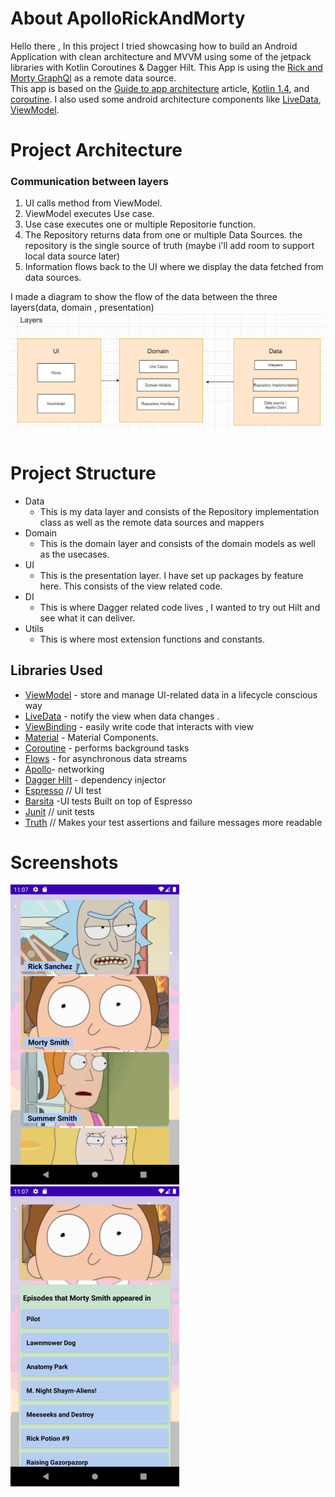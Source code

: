 # About ApolloRickAndMorty
Hello there , 
In this project I tried showcasing how to build an Android Application with clean architecture and MVVM using some of the jetpack libraries with Kotlin Coroutines & Dagger Hilt. This App is using the [Rick and Morty GraphQl](https://rickandmortyapi.com/graphql) as a remote data source.    
This app is based on the [Guide to app architecture](https://developer.android.com/jetpack/docs/guide) article, [Kotlin 1.4](https://kotlinlang.org/docs/reference/whatsnew13.html), and [coroutine](https://kotlinlang.org/docs/reference/coroutines/basics.html). I also used some android architecture components like [LiveData](https://developer.android.com/jetpack/arch/livedata), [ViewModel](https://developer.android.com/topic/libraries/architecture/viewmodel).
# Project Architecture
### Communication between layers 
1. UI calls method from ViewModel.
2. ViewModel executes Use case.
3. Use case executes one or multiple Repositorie function.
4. The Repository returns data from one or multiple Data Sources. the repository is the single source of truth (maybe i'll add room to support local data source later)
5. Information flows back to the UI where we display the data fetched from data sources.

I made a diagram to show the flow of the data between the three layers(data, domain , presentation) 
![data flow diagram](screenshots/diagram.png)
# Project Structure
* Data
    * This is my data layer and consists of the Repository implementation class as well as the remote data sources and mappers
* Domain
    * This is the domain layer and consists of the domain models as well as the usecases.
* UI 
    * This is the presentation layer. I have set up packages by feature here. This consists of the view related code.
* DI
    * This is where Dagger related code lives , I wanted to try out Hilt and see what it can deliver.
* Utils
    * This is where most extension functions and constants. 

Libraries Used
---------------
* [ViewModel](https://developer.android.com/topic/libraries/architecture/viewmodel) - store and manage UI-related data in a lifecycle conscious way
* [LiveData](https://developer.android.com/jetpack/arch/livedata) - notify the view when data changes .
* [ViewBinding](https://developer.android.com/topic/libraries/view-binding/) - easily write code that interacts with view
* [Material](https://material.io/develop/android/docs/getting-started/) - Material Components.
* [Coroutine](https://github.com/Kotlin/kotlinx.coroutines#user-content-android) - performs background tasks
* [Flows](https://kotlin.github.io/kotlinx.coroutines/kotlinx-coroutines-core/kotlinx.coroutines.flow/-flow/) - for asynchronous data streams
* [Apollo](https://www.apollographql.com/docs/android/)- networking
* [Dagger Hilt](https://dagger.dev/hilt/) - dependency injector
* [Espresso](https://developer.android.com/training/testing/espresso/) // UI test
* [Barsita](https://github.com/AdevintaSpain/Barista) -UI tests Built on top of Espresso
* [Junit](https://junit.org/junit4/) // unit tests
* [Truth](https://github.com/google/truth) // Makes your test assertions and failure messages more readable

# Screenshots
![CharactersActivity](screenshots/screenshot_list.png "list characters screen ")
![DetailsActivity](screenshots/screenshot_details.png "details characters screen")